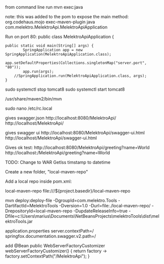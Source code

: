 from command line run mvn exec:java

note: this was added to the pom to expose the main method:
    <build>
        <plugins>
            <plugin>
                <groupId>org.codehaus.mojo</groupId>
                <artifactId>exec-maven-plugin</artifactId>
                <executions>
                    <execution>
                        <goals>
                            <goal>java</goal>
                        </goals>
                    </execution>
                </executions>
                <configuration>
                    <mainClass>com.melektro.MelektroApi.MelektroApiApplication</mainClass>
                    <!--arguments>
                        <argument>foo</argument>
                        <argument>bar</argument>
                    </arguments-->
                </configuration>
            </plugin>        
        </plugins>
    </build>


Run on port 80:
  public class MelektroApiApplication {

	public static void main(String[] args) {
            SpringApplication app = new SpringApplication(MelektroApiApplication.class);
            app.setDefaultProperties(Collections.singletonMap("server.port", "80"));
            app.run(args);
		//SpringApplication.run(MelektroApiApplication.class, args);
	}
	
sudo systemctl stop tomcat8	
sudo systemctl start tomcat8	

/usr/share/maven2/bin/mvn

sudo nano /etc/rc.local

	
gives swagger.json
http://localhost:8080/MelektroApi/
http://localhost/MelektroApi/

gives swagger ui
http://localhost:8080/MelektroApi/swagger-ui.html
http://localhost/MelektroApi/swagger-ui.html

Gives ok test:
http://localhost:8080/MelektroApi/greeting?name=World
http://localhost:/MelektroApi/greeting?name=World

TODO: Change to WAR
      GetIss timstamp to datetime  


Create a new folder, "local-maven-repo"

Add a local repo inside pom.xml:

<repositories>
    <repository>
        <id>local-maven-repo</id>
        <url>file:///${project.basedir}/local-maven-repo</url>
    </repository>
</repositories>

mvn deploy:deploy-file -DgroupId=com.melektro.Tools -DartifactId=MelektroTools -Dversion=1.0 -Durl=file:./local-maven-repo/ -DrepositoryId=local-maven-repo -DupdateReleaseInfo=true -Dfile=c:\Users\marius\Documents\NetBeansProjects\melektroTools\dist\melektroTools.jar



application.properties
server.contextPath=/
springfox.documentation.swagger.v2.path=/

add
    @Bean
    public WebServerFactoryCustomizer<ConfigurableServletWebServerFactory>
            webServerFactoryCustomizer() {
        return factory -> factory.setContextPath("/MelektroApi");
    }
